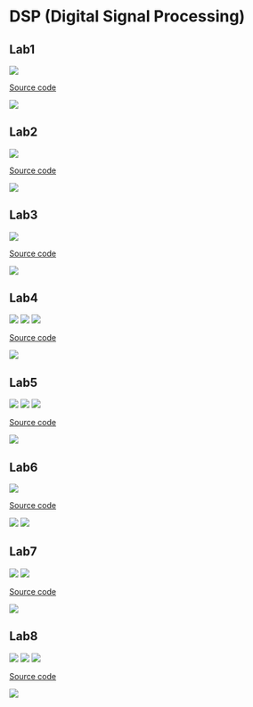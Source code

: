 # DSP (Digital Signal Processing)
## Lab1

<img src="TTVT/Lab1/Question.jpg">

 [Source code](https://github.com/bathanh0309/DSP-Digital-Signal-Processing/blob/main/TTVT/Lab1/Lab1_42_NguyenBaThanh.m)
 
<img src="TTVT/Lab1/result.jpg">

## Lab2
<img src="TTVT/Lab2/Question.jpg">

 [Source code](https://github.com/bathanh0309/DSP-Digital-Signal-Processing/blob/main/TTVT/Lab1/Lab2_42_NguyenBaThanh.m)
 
<img src="TTVT/Lab2/result.jpg">

## Lab3
<img src="TTVT/Lab3/Question.jpg">

 [Source code](https://github.com/bathanh0309/DSP-Digital-Signal-Processing/blob/main/TTVT/Lab1/Lab3_42_NguyenBaThanh.m)

<img src="TTVT/Lab3/result b.jpg">

## Lab4
<img src="TTVT/Lab4/QuestionA.jpg">

<img src="TTVT/Lab4/QuestionB.jpg">

<img src="TTVT/Lab4/QuestionC.jpg">

 [Source code](https://github.com/bathanh0309/DSP-Digital-Signal-Processing/blob/main/TTVT/Lab1/Lab4_42_NguyenBaThanh.m)
 
<img src="TTVT/Lab4/result.jpg">

## Lab5
<img src="TTVT/Lab5/QuestionA.jpg">

<img src="TTVT/Lab5/QuestionB.jpg">

<img src="TTVT/Lab5/QuestionC.jpg">

 [Source code](https://github.com/bathanh0309/DSP-Digital-Signal-Processing/blob/main/TTVT/Lab1/Lab5_42_NguyenBaThanh.m)
 
<img src="TTVT/Lab5/result.jpg">

## Lab6
<img src="TTVT/Lab5/Question.jpg">

 [Source code](https://github.com/bathanh0309/DSP-Digital-Signal-Processing/blob/main/TTVT/Lab1/Lab6_42_NguyenBaThanh.m)
 
<img src="TTVT/Lab6/result 1.jpg">

<img src="TTVT/Lab6/result 2.jpg">

## Lab7
<img src="TTVT/Lab7/QuestionA.jpg">

<img src="TTVT/Lab7/QuestionB.jpg">

 [Source code](https://github.com/bathanh0309/DSP-Digital-Signal-Processing/blob/main/TTVT/Lab1/Lab7_42_NguyenBaThanh.m)
 
<img src="TTVT/Lab7/result.jpg">

## Lab8
<img src="TTVT/Lab8/QuestionA.jpg">

<img src="TTVT/Lab8/QuestionB.jpg">

<img src="TTVT/Lab8/QuestionC.jpg">

 [Source code](https://github.com/bathanh0309/DSP-Digital-Signal-Processing/blob/main/TTVT/Lab1/Lab8_42_NguyenBaThanh.m)
 
<img src="TTVT/Lab8/result.jpg">

